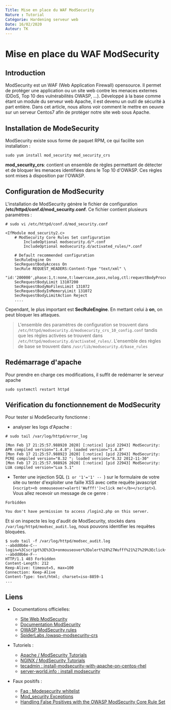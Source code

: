 ```yaml
---
Title: Mise en place du WAF ModSecurity
Nature : Tutorial
Catégorie: Hardening serveur web
Date: 16/02/2020
Auteur: TK
---
```


# Mise en place du WAF ModSecurity


## Introduction
ModSecurity est un WAF (Web Application Firewall) opensource. Il permet de protéger une application ou un site web contre les menaces externes (DDoS, Top 10 des vulnérabilités OWASP, ...). Développé à la base comme étant un module du serveur web Apache, il est devenu un outil de sécurité à part entière. Dans cet article, nous allons voir comment le mettre en oeuvre sur un serveur Centos7 afin de protéger notre site web sous Apache.

## Installation de ModeSecurity
ModSecurity existe sous forme de paquet RPM, ce qui facilite son installation :
```
sudo yum install mod_security mod_security_crs
```
**mod_security_crs**: contient un ensemble de règles permettant de détecter et de bloquer les menaces identifiées dans le Top 10 d'OWASP. Ces règles sont mises à disposition par l'OWASP.

## Configuration de ModSecurity
L'installation de ModSecurity génère le fichier de configuration  **/etc/httpd/conf.d/mod_security.conf**. Ce fichier contient plusieurs paramètres :
```
# sudo vi /etc/httpd/conf.d/mod_security.conf

<IfModule mod_security2.c>
    # ModSecurity Core Rules Set configuration
        IncludeOptional modsecurity.d/*.conf
        IncludeOptional modsecurity.d/activated_rules/*.conf

    # Default recommended configuration
    SecRuleEngine On
    SecRequestBodyAccess On
    SecRule REQUEST_HEADERS:Content-Type "text/xml" \
         "id:'200000',phase:1,t:none,t:lowercase,pass,nolog,ctl:requestBodyProcessor=XML"
    SecRequestBodyLimit 13107200
    SecRequestBodyNoFilesLimit 131072
    SecRequestBodyInMemoryLimit 131072
    SecRequestBodyLimitAction Reject
    ....
```

Cependant, le plus important est **SecRuleEngine**. En mettant celui à **on**, on peut bloquer les attaques.
> L'ensemble des paramètres de configuration se trouvent dans `/etc/httpd/modsecurity.d/modsecurity_crs_10_config.conf`
> tandis que les règles activées se trouvent dans `/etc/httpd/modsecurity.d/activated_rules/`.
> L'ensemble des règles de base se trouvent dans `/usr/lib/modsecurity.d/base_rules`

## Redémarrage d'apache
Pour prendre en charge ces modifications, il suffit de redémarrer le serveur apache
```
sudo systemctl restart httpd
```

## Vérification du fonctionnement de ModSecurity
Pour tester si ModeSecurity fonctionne :
- analyser les logs d'Apache :
```
# sudo tail /var/log/httpd/error_log

[Mon Feb 17 21:25:57.988920 2020] [:notice] [pid 22943] ModSecurity: APR compiled version="1.4.8"; loaded version="1.4.8"
[Mon Feb 17 21:25:57.988923 2020] [:notice] [pid 22943] ModSecurity: PCRE compiled version="8.32 "; loaded version="8.32 2012-11-30"
[Mon Feb 17 21:25:57.988926 2020] [:notice] [pid 22943] ModSecurity: LUA compiled version="Lua 5.1"
```
- Tenter une injection SQL (`1 or '1'='1' -- `) sur le formulaire de votre site ou tenter d'exploiter une faille XSS avec cette requête javascript (`<script><b onmouseover=alert('Wufff!')>click me!</b></script>`). Vous allez recevoir un message de ce genre :
```
Forbidden

You don't have permission to access /login2.php on this server.
```

Et si on inspecte les log d'audit de ModSecurity, stockés dans `/var/log/httpd/modsec_audit.log`, nous pouvons identifier les requêtes bloquées.
```
$ sudo tail -f /var/log/httpd/modsec_audit.log
--abdd0b6e-C--
login=%3Cscript%3E%3Cb+onmouseover%3Dalert%28%27Wufff%21%27%29%3Eclick+me%21%3C%2Fb%3E%3C%2Fscript%3E&mdp=bonjour&connexion=
--abdd0b6e-F--
HTTP/1.1 403 Forbidden
Content-Length: 212
Keep-Alive: timeout=5, max=100
Connection: Keep-Alive
Content-Type: text/html; charset=iso-8859-1
...
```

## Liens
- Documentations officielles:
  - [Site Web ModSecurity](https://modsecurity.org/)
  - [Documentation ModSecurity](https://github.com/SpiderLabs/ModSecurity/wiki)
  - [OWASP ModSecurity rules](https://owasp.org/www-project-modsecurity-core-rule-set/)
  - [SpiderLabs /owasp-modsecurity-crs](https://github.com/SpiderLabs/owasp-modsecurity-crs/tree/v3.1/dev/rules)

- Tutoriels :
  - [Apache / ModSecurity Tutorials](https://www.netnea.com/cms/apache-tutorials/)
  - [NGINX / ModSecurity Tutorials](https://www.netnea.com/cms/nginx-modsecurity-tutorials/)
  - [tecadmin : install-modsecurity-with-apache-on-centos-rhel](https://tecadmin.net/install-modsecurity-with-apache-on-centos-rhel/)
  - [server-world.info : install modsecurity](https://www.server-world.info/en/note?os=CentOS_7&p=httpd2&f=8)
- Faux positifs :
  - [Faq : Modesecurity whitelist](https://github.com/SpiderLabs/ModSecurity/wiki/ModSecurity-Frequently-Asked-Questions-%28FAQ%29#How_do_I_whitelist_an_IP_address_so_it_can_pass_through_ModSecurity)
  - [Mod_security Exceptions](https://www.modsecurity.org/CRS/Documentation/exceptions.html)
  - [Handling False Positives with the OWASP ModSecurity Core Rule Set](https://www.netnea.com/cms/apache-tutorial-8_handling-false-positives-modsecurity-core-rule-set/)

